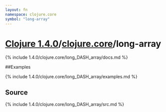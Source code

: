 ```yaml
---
layout: fn
namespace: clojure.core
symbol: "long-array"
---
```


# [Clojure 1.4.0](../../)/[clojure.core](../)/long-array

{% include 1.4.0/clojure.core/long_DASH_array/docs.md %}

##Examples

{% include 1.4.0/clojure.core/long_DASH_array/examples.md %}
## Source
{% include 1.4.0/clojure.core/long_DASH_array/src.md %}

